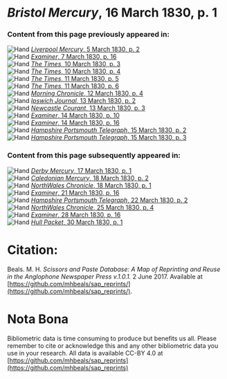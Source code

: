 # *Bristol Mercury*, 16 March 1830, p. 1  
  
### Content from this page previously appeared in:  
![Hand](http://scissorsandpaste.net/wp-content/uploads/2017/06/smallhandpointer.png) [*Liverpool Mercury*, 5 March 1830, p. 2](https://mhbeals.github.io/sap_html/Liverpool-Mercury/Liverpool-Mercury-5-March-1830-p-2)  
![Hand](http://scissorsandpaste.net/wp-content/uploads/2017/06/smallhandpointer.png) [*Examiner*, 7 March 1830, p. 16](https://mhbeals.github.io/sap_html/Examiner/Examiner-7-March-1830-p-16)  
![Hand](http://scissorsandpaste.net/wp-content/uploads/2017/06/smallhandpointer.png) [*The Times*, 10 March 1830, p. 3](https://mhbeals.github.io/sap_html/The-Times/The-Times-10-March-1830-p-3)  
![Hand](http://scissorsandpaste.net/wp-content/uploads/2017/06/smallhandpointer.png) [*The Times*, 10 March 1830, p. 4](https://mhbeals.github.io/sap_html/The-Times/The-Times-10-March-1830-p-4)  
![Hand](http://scissorsandpaste.net/wp-content/uploads/2017/06/smallhandpointer.png) [*The Times*, 11 March 1830, p. 5](https://mhbeals.github.io/sap_html/The-Times/The-Times-11-March-1830-p-5)  
![Hand](http://scissorsandpaste.net/wp-content/uploads/2017/06/smallhandpointer.png) [*The Times*, 11 March 1830, p. 6](https://mhbeals.github.io/sap_html/The-Times/The-Times-11-March-1830-p-6)  
![Hand](http://scissorsandpaste.net/wp-content/uploads/2017/06/smallhandpointer.png) [*Morning Chronicle*, 12 March 1830, p. 4](https://mhbeals.github.io/sap_html/Morning-Chronicle/Morning-Chronicle-12-March-1830-p-4)  
![Hand](http://scissorsandpaste.net/wp-content/uploads/2017/06/smallhandpointer.png) [*Ipswich Journal*, 13 March 1830, p. 2](https://mhbeals.github.io/sap_html/Ipswich-Journal/Ipswich-Journal-13-March-1830-p-2)  
![Hand](http://scissorsandpaste.net/wp-content/uploads/2017/06/smallhandpointer.png) [*Newcastle Courant*, 13 March 1830, p. 3](https://mhbeals.github.io/sap_html/Newcastle-Courant/Newcastle-Courant-13-March-1830-p-3)  
![Hand](http://scissorsandpaste.net/wp-content/uploads/2017/06/smallhandpointer.png) [*Examiner*, 14 March 1830, p. 10](https://mhbeals.github.io/sap_html/Examiner/Examiner-14-March-1830-p-10)  
![Hand](http://scissorsandpaste.net/wp-content/uploads/2017/06/smallhandpointer.png) [*Examiner*, 14 March 1830, p. 16](https://mhbeals.github.io/sap_html/Examiner/Examiner-14-March-1830-p-16)  
![Hand](http://scissorsandpaste.net/wp-content/uploads/2017/06/smallhandpointer.png) [*Hampshire Portsmouth Telegraph*, 15 March 1830, p. 2](https://mhbeals.github.io/sap_html/Hampshire-Portsmouth-Telegraph/Hampshire-Portsmouth-Telegraph-15-March-1830-p-2)  
![Hand](http://scissorsandpaste.net/wp-content/uploads/2017/06/smallhandpointer.png) [*Hampshire Portsmouth Telegraph*, 15 March 1830, p. 3](https://mhbeals.github.io/sap_html/Hampshire-Portsmouth-Telegraph/Hampshire-Portsmouth-Telegraph-15-March-1830-p-3)  
  
### Content from this page subsequently appeared in:  
![Hand](http://scissorsandpaste.net/wp-content/uploads/2017/06/smallhandpointer.png) [*Derby Mercury*, 17 March 1830, p. 1](https://mhbeals.github.io/sap_html/Derby-Mercury/Derby-Mercury-17-March-1830-p-1)  
![Hand](http://scissorsandpaste.net/wp-content/uploads/2017/06/smallhandpointer.png) [*Caledonian Mercury*, 18 March 1830, p. 2](https://mhbeals.github.io/sap_html/Caledonian-Mercury/Caledonian-Mercury-18-March-1830-p-2)  
![Hand](http://scissorsandpaste.net/wp-content/uploads/2017/06/smallhandpointer.png) [*NorthWales Chronicle*, 18 March 1830, p. 1](https://mhbeals.github.io/sap_html/NorthWales-Chronicle/NorthWales-Chronicle-18-March-1830-p-1)  
![Hand](http://scissorsandpaste.net/wp-content/uploads/2017/06/smallhandpointer.png) [*Examiner*, 21 March 1830, p. 16](https://mhbeals.github.io/sap_html/Examiner/Examiner-21-March-1830-p-16)  
![Hand](http://scissorsandpaste.net/wp-content/uploads/2017/06/smallhandpointer.png) [*Hampshire Portsmouth Telegraph*, 22 March 1830, p. 2](https://mhbeals.github.io/sap_html/Hampshire-Portsmouth-Telegraph/Hampshire-Portsmouth-Telegraph-22-March-1830-p-2)  
![Hand](http://scissorsandpaste.net/wp-content/uploads/2017/06/smallhandpointer.png) [*NorthWales Chronicle*, 25 March 1830, p. 4](https://mhbeals.github.io/sap_html/NorthWales-Chronicle/NorthWales-Chronicle-25-March-1830-p-4)  
![Hand](http://scissorsandpaste.net/wp-content/uploads/2017/06/smallhandpointer.png) [*Examiner*, 28 March 1830, p. 16](https://mhbeals.github.io/sap_html/Examiner/Examiner-28-March-1830-p-16)  
![Hand](http://scissorsandpaste.net/wp-content/uploads/2017/06/smallhandpointer.png) [*Hull Packet*, 30 March 1830, p. 1](https://mhbeals.github.io/sap_html/Hull-Packet/Hull-Packet-30-March-1830-p-1)  


# Citation: 

Beals. M. H. *Scissors and Paste Database: A Map of Reprinting and Reuse in the Anglophone Newspaper Press v.1.0.1.* 2 June 2017. Available at [https://github.com/mhbeals/sap_reprints/](https://github.com/mhbeals/sap_reprints/). 

# Nota Bona

Bibliometric data is time consuming to produce but benefits us all. Please remember to cite or acknowledge this and any other bibliometric data you use in your research. All data is available CC-BY 4.0 at [https://github.com/mhbeals/sap_reprints](https://github.com/mhbeals/sap_reprints)